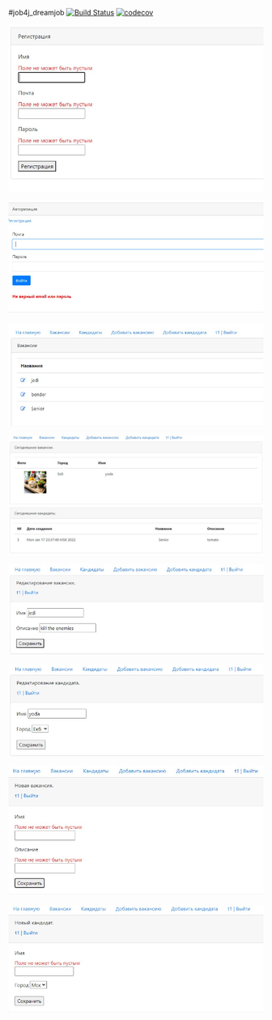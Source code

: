#job4j_dreamjob
[![Build Status](https://app.travis-ci.com/dmitrykachala/job4j_dreamjob.svg?branch=main)](https://app.travis-ci.com/dmitrykachala/job4j_dreamjob)
[![codecov](https://codecov.io/gh/dmitrykachala/job4j_dreamjob/branch/main/graph/badge.svg?token=I9DQLKMZ1P)](https://codecov.io/gh/dmitrykachala/job4j_dreamjob)

![ScreenShot](images/regNotValid.jpg)

![ScreenShot](images/authNotValid.jpg)

![ScreenShot](images/default.jpg)

![ScreenShot](images/main.jpg)

![ScreenShot](images/editPost.jpg)

![ScreenShot](images/editCandidate.jpg)

![ScreenShot](images/addPost.jpg)

![ScreenShot](images/addCandidate.jpg)
